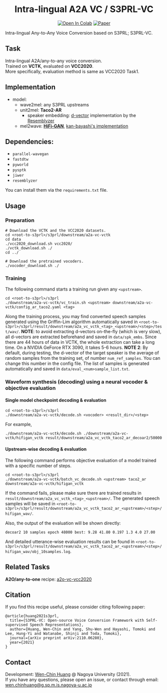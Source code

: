 <div align="center">

# Intra-lingual A2A VC / S3PRL-VC <!-- omit in toc -->
[![Open In Colab](https://colab.research.google.com/assets/colab-badge.svg)][notebook]
[![Paper](http://img.shields.io/badge/paper-arxiv.2110.06280-B31B1B.svg)][paper]

</div>

Intra-lingual Any-to-Any Voice Conversion based on S3PRL; S3PRL-VC.  

## Task
Intra-lingual A2A/any-to-any voice conversion.  
Trained on **VCTK**, evaluated on **VCC2020**.  
More specifically, evaluation method is same as VCC2020 Task1.  

## Implementation

- model:
  - wave2mel: any S3PRL upstreams
  - unit2mel: **Taco2-AR**
    - speaker embedding: [d-vector] implementation by the [Resemblyzer]
  - mel2wave: **[HiFi-GAN]**, [kan-bayashi's implementation][HiFi-GAN_impl]

[d-vector]: https://static.googleusercontent.com/media/research.google.com/zh-TW//pubs/archive/41939.pdf
[Resemblyzer]: https://github.com/resemble-ai/Resemblyzer
[HiFi-GAN]: https://arxiv.org/abs/2010.05646
[HiFi-GAN_impl]: https://github.com/kan-bayashi/ParallelWaveGAN

## Dependencies:

- `parallel-wavegan`
- `fastdtw`
- `pyworld`
- `pysptk`
- `jiwer`
- `resemblyzer`

You can install them via the `requirements.txt` file.

## Usage

### Preparation
```
# Download the VCTK and the VCC2020 datasets.
cd <root-to-s3prl>/s3prl/downstream/a2a-vc-vctk
cd data
./vcc2020_download.sh vcc2020/
./vctk_download.sh ./
cd ../

# Download the pretrained vocoders.
./vocoder_download.sh ./
```

### Training 
The following command starts a training run given any `<upstream>`.
```
cd <root-to-s3prl>/s3prl
./downstream/a2a-vc-vctk/vc_train.sh <upstream> downstream/a2a-vc-vctk/config_ar_taco2.yaml <tag>
```
Along the training process, you may find converted speech samples generated using the Griffin-Lim algorithm automatically saved in `<root-to-s3prl>/s3prl/result/downstream/a2a_vc_vctk_<tag>_<upstream>/<step>/test/wav/`.
**NOTE**: to avoid extracting d-vectors on-the-fly (which is very slow), all d-vectors are extracted beforehand and saved in `data/spk_embs`. Since there are 44 hours of data in VCTK, the whole extraction can take a long time. On a NVIDIA GeForce RTX 3090, it takes 5-6 hours.
**NOTE 2**: By default, during testing, the d-vector of the target speaker is the average of random samples from the training set, of number `num_ref_samples`. You can change this number in the config file. The list of samples is generated automatically and saved in `data/eval_<num>sample_list.txt`.

### Waveform synthesis (decoding) using a neural vocoder & objective evaluation

#### Single model checkpoint decoding & evaluation
```
cd <root-to-s3prl>/s3prl
./downstream/a2a-vc-vctk/decode.sh <vocoder> <result_dir>/<step>
```
For example,
```
./downstream/a2a-vc-vctk/decode.sh ./downstream/a2a-vc-vctk/hifigan_vctk result/downstream/a2a_vc_vctk_taco2_ar_decoar2/50000
```

#### Upstream-wise decoding & evaluation
The following command performs objective evaluation of a model trained with a specific number of steps.
```
cd <root-to-s3prl>/s3prl
./downstream/a2a-vc-vctk/batch_vc_decode.sh <upstream> taco2_ar downstream/a2a-vc-vctk/hifigan_vctk
```
If the command fails, please make sure there are trained results in `result/downstream/a2a_vc_vctk_<tag>_<upstream>/`. The generated speech samples will be saved in `<root-to-s3prl>/s3prl/result/downstream/a2a_vc_vctk_taco2_ar_<upstream>/<step>/hifigan_wav/`. 

Also, the output of the evaluation will be shown directly:
```
decoar2 10 samples epoch 48000 best: 9.28 41.80 0.197 1.3 4.0 27.00
```
And detailed utterance-wise evaluation results can be found in `<root-to-s3prl>/s3prl/result/downstream/a2a_vc_vctk_taco2_ar_<upstream>/<step>/hifigan_wav/obj_10samples.log`.

## Related Tasks
**A2O/any-to-one** recipe: [a2o-vc-vcc2020](../a2o-vc-vcc2020/)

## Citation

If you find this recipe useful, please consider citing following paper:
```
@article{huang2021s3prl,
  title={S3PRL-VC: Open-source Voice Conversion Framework with Self-supervised Speech Representations},
  author={Huang, Wen-Chin and Yang, Shu-Wen and Hayashi, Tomoki and Lee, Hung-Yi and Watanabe, Shinji and Toda, Tomoki},
  journal={arXiv preprint arXiv:2110.06280},
  year={2021}
}
```

## Contact
Development: [Wen-Chin Huang](https://github.com/unilight) @ Nagoya University (2021).  
If you have any questions, please open an issue, or contact through email: wen.chinhuang@g.sp.m.is.nagoya-u.ac.jp


[paper]: https://arxiv.org/abs/2110.06280
[notebook]: https://colab.research.google.com/github/tarepan/s3prl/blob/master/s3prl/downstream/a2a-vc-vctk/training.ipynb